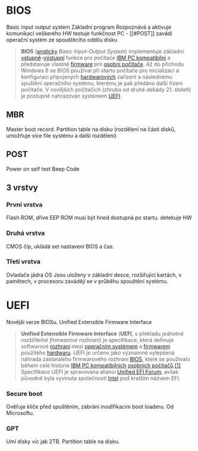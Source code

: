 # BIOS
Basic input output system
Základní program
Rozpoznává a aktivuje komunikaci veškerého HW
testuje funkčnost PC - [[#POST]]
zavádí operační systém ze spouštěcího oddílu disku

> **BIOS** ([anglicky](https://cs.wikipedia.org/wiki/Angli%C4%8Dtina "Angličtina") _Basic Input-Output System_) implementuje základní [vstupně](https://cs.wikipedia.org/wiki/Vstupn%C3%AD_za%C5%99%C3%ADzen%C3%AD "Vstupní zařízení")–[výstupní](https://cs.wikipedia.org/wiki/V%C3%BDstupn%C3%AD_za%C5%99%C3%ADzen%C3%AD "Výstupní zařízení") funkce pro počítače [IBM PC kompatibilní](https://cs.wikipedia.org/wiki/IBM_PC_kompatibiln%C3%AD "IBM PC kompatibilní") a představuje vlastně [firmware](https://cs.wikipedia.org/wiki/Firmware "Firmware") pro [osobní počítače](https://cs.wikipedia.org/wiki/Osobn%C3%AD_po%C4%8D%C3%ADta%C4%8D "Osobní počítač"). Až do příchodu Windows 8 se BIOS používal při startu počítače pro inicializaci a konfiguraci připojených [hardwarových](https://cs.wikipedia.org/wiki/Hardware "Hardware") zařízení a následnému spuštění operačního systému, kterému je pak předáno další řízení počítače. V novějších počítačích (zhruba od druhé dekády 21. století) je postupně nahrazován systémem [UEFI](#UEFI).

## MBR
Master boot record.
Partition table na disku (rozdělení na části disků, umožňuje více file systému a další rozdělení)
## POST
Power on self test
Beep Code

## 3 vrstvy
### První vrstva
Flash ROM, dříve EEP ROM
musí být hned dostupná po startu.
detekuje HW
### Druhá vrstva
CMOS čip, ukládá set nastavení BIOS a čas.
### Třetí vrstva
Ovladače jádra OS
Jsou uloženy v základní desce, rozšiřující kartách, v pamětech, v procesoru
zavádějí se v průběhu spouštění systému.

# UEFI
Novější verze BIOSu.
Unified Extensible Firmware Interface

> **Unified Extensible Firmware Interface** (**UEFI**, v překladu _jednotné rozšiřitelné firmwarové rozhraní_) je specifikace, která definuje softwarové [rozhraní](https://cs.wikipedia.org/wiki/Rozhran%C3%AD "Rozhraní") mezi [operačním systémem](https://cs.wikipedia.org/wiki/Opera%C4%8Dn%C3%AD_syst%C3%A9m "Operační systém") a [firmwarem](https://cs.wikipedia.org/wiki/Firmware "Firmware") použitého [hardwaru](https://cs.wikipedia.org/wiki/Hardware "Hardware"). UEFI je určeno jako významně vylepšená náhrada zastaralého firmwarového rozhraní [BIOS](https://cs.wikipedia.org/wiki/BIOS "BIOS"), které se používalo během celé historie [IBM PC kompatibilních](https://cs.wikipedia.org/wiki/IBM_PC_kompatibiln%C3%AD "IBM PC kompatibilní") [osobních počítačů](https://cs.wikipedia.org/wiki/Osobn%C3%AD_po%C4%8D%C3%ADta%C4%8D "Osobní počítač").[[1]](https://cs.wikipedia.org/wiki/Unified_Extensible_Firmware_Interface#cite_note-1) Specifikace UEFI je spravována aliancí [Unified EFI Forum](https://cs.wikipedia.org/w/index.php?title=Unified_EFI_Forum&action=edit&redlink=1 "Unified EFI Forum (stránka neexistuje)"), avšak původně byla vyvinuta společností [Intel](https://cs.wikipedia.org/wiki/Intel "Intel") pod kratším názvem EFI.

### Secure boot
Ověřuje klíče před spuštěním, zabrání modifikacím boot loaderu.
Od Microsoftu.
### GPT
Umí disky víc jak 2TB.
Partition table na disku.
